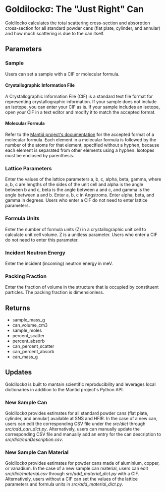 # Goldilockσ: The "Just Right" Can
Goldilockσ calculates the total scattering cross-section and absorption cross-section for all standard powder cans (flat plate, cylinder, and annular) and how much scattering is due to the can itself. 

## Parameters
### Sample
Users can set a sample with a CIF or molecular formula. 
#### Crystallographic Information File
A Crystallographic Information File (CIF) is a standard text file format for representing crystallographic information. If your sample does not include an isotope, you can enter your CIF as is. If your sample includes an isotope, open your CIF in a text editor and modify it to match the accepted format.
#### Molecular Formula
Refer to the [Mantid project's documentation](https://docs.mantidproject.org/v6.6.0/concepts/Materials.html) for the accepted format of a molecular formula. Each element in a molecular formula is followed by the number of the atoms for that element, specified without a hyphen, because each element is separated from other elements using a hyphen. Isotopes must be enclosed by parenthesis.

### Lattice Parameters
Enter the values of the lattice parameters a, b, c, alpha, beta, gamma, where a, b, c are lengths of the sides of the unit cell and alpha is the angle between b and c, beta is the angle between a and c, and gamma is the angle between a and b. Enter a, b, c in Angstroms. Enter alpha, beta, and gamma in degrees. Users who enter a CIF do not need to enter lattice parameters.

### Formula Units
Enter the number of formula units (Z) in a crystallographic unit cell to calculate unit cell volume. Z is a unitless parameter. Users who enter a CIF do not need to enter this parameter.

### Incident Neutron Energy
Enter the incident (incoming) neutron energy in meV.

### Packing Fraction
Enter the fraction of volume in the structure that is occupied by constituent particles. The packing fraction is dimensionless.

## Returns
- sample_mass_g 
- can_volume_cm3
- sample_moles
- percent_scatter
- percent_absorb
- can_percent_scatter
- can_percent_absorb
- can_mass_g

## Updates
Goldilockσ is built to mantain scientific reproducibility and leverages local dictionaries in addition to the Mantid project's Python API.

### New Sample Can
Goldilockσ provides estimates for all standard powder cans (flat plate, cylinder, and annular) available at SNS and HFIR. In the case of a new can, users can edit the corresponding CSV file under the *src/dict* through *src/add_can_dict.py*. Alternatively, users can manually update the corresponding CSV file and manually add an entry for the can description to *src/dict/canDescription.csv*.

### New Sample Can Material
Goldilockσ provides estimates for powder cans made of aluminium, copper, or vanadium. In the case of a new sample can material, users can edit *src/dict/material.csv* through *src/add_material_dict.py* with a CIF. Alternatively, users without a CIF can set the values of the lattice parameters and formula units in *src/add_material_dict.py*.